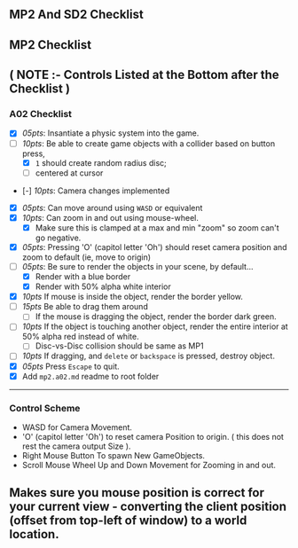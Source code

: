 MP2 And SD2 Checklist
------

## MP2 Checklist
**( NOTE :- Controls Listed at the Bottom after the Checklist )**
------

### A02 Checklist

- [x] *05pts*: Insantiate a physic system into the game.
- [ ] *10pts*: Be able to create game objects with a collider based on button press,
    - [x] `1` should create random radius disc;
    - [ ] centered at cursor
- [-] *10pts*: Camera changes implemented
- [x] *05pts*: Can move around using `WASD` or equivalent
- [x] *10pts*: Can zoom in and out using mouse-wheel.
    - [x] Make sure this is clamped at a max and min "zoom" so zoom can't go negative.
- [x] *05pts*: Pressing 'O' (capitol letter 'Oh') should reset camera position and zoom to default (ie, move to origin)
- [ ] *05pts*: Be sure to render the objects in your scene, by default...
    - [x] Render with a blue border
    - [x] Render with 50% alpha white interior
- [x] *10pts* If mouse is inside the object, render the border yellow.
- [ ] *15pts* Be able to drag them around
    - [ ] If the mouse is dragging the object, render the border dark green.
- [ ] *10pts* If the object is touching another object, render the entire interior at 50% alpha red instead of white.
    - [ ] Disc-vs-Disc collision should be same as MP1
- [ ] *10pts* If dragging, and `delete` or `backspace` is pressed, destroy object.
- [x] *05pts* Press `Escape` to quit.
- [x] Add `mp2.a02.md` readme to root folder
------

### Control Scheme

- WASD for Camera Movement.
- 'O' (capitol letter 'Oh') to reset camera Position to origin. ( this does not rest the camera output Size ).
- Right Mouse Button To spawn New GameObjects.
- Scroll Mouse Wheel Up and Down Movement for Zooming in and out.


Makes sure you mouse position is correct for your current view - converting the client position (offset from top-left of window) to a world location.
------
